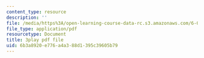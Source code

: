 ```yaml
---
content_type: resource
description: ''
file: /media/https%3A/open-learning-course-data-rc.s3.amazonaws.com/6-004-computation-structures-spring-2017/6b3a8920e776a4a388d1395c39605b79_Sqhb-TGC4aQ.pdf
file_type: application/pdf
resourcetype: Document
title: 3play pdf file
uid: 6b3a8920-e776-a4a3-88d1-395c39605b79
---
```

